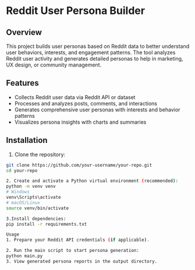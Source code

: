 # Reddit User Persona Builder

## Overview  
This project builds user personas based on Reddit data to better understand user behaviors, interests, and engagement patterns. The tool analyzes Reddit user activity and generates detailed personas to help in marketing, UX design, or community management.

## Features  
- Collects Reddit user data via Reddit API or dataset  
- Processes and analyzes posts, comments, and interactions  
- Generates comprehensive user personas with interests and behavior patterns  
- Visualizes persona insights with charts and summaries

## Installation  

1. Clone the repository:  
```bash
git clone https://github.com/your-username/your-repo.git
cd your-repo

2. Create and activate a Python virtual environment (recommended):
python -m venv venv
# Windows
venv\Scripts\activate
# macOS/Linux
source venv/bin/activate

3.Install dependencies:
pip install -r requirements.txt

Usage
1. Prepare your Reddit API credentials (if applicable).

2. Run the main script to start persona generation:
python main.py
3. View generated persona reports in the output directory.